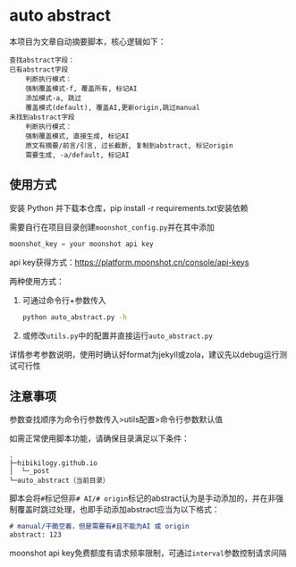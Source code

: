 # auto abstract
本项目为文章自动摘要脚本，核心逻辑如下：
```
查找abstract字段：
已有abstract字段
    判断执行模式：
    强制覆盖模式-f, 覆盖所有, 标记AI
    添加模式-a, 跳过
    覆盖模式(default), 覆盖AI,更新origin,跳过manual
未找到abstract字段
    判断执行模式：
    强制覆盖模式, 直接生成, 标记AI
    原文有摘要/前言/引言, 过长截断, 复制到abstract, 标记origin
    需要生成, -a/default, 标记AI
```

## 使用方式
安装 Python 并下载本仓库，pip install -r requirements.txt安装依赖

需要自行在项目目录创建`moonshot_config.py`并在其中添加
```python 
moonshot_key = your moonshot api key
```
api key获得方式：https://platform.moonshot.cn/console/api-keys


两种使用方式：
1. 可通过命令行+参数传入
    ```bash
    python auto_abstract.py -h
    ```
2. 或修改`utils.py`中的配置并直接运行`auto_abstract.py`

详情参考参数说明，使用时确认好format为jekyll或zola，建议先以debug运行测试可行性

## 注意事项

参数查找顺序为命令行参数传入>utils配置>命令行参数默认值

如需正常使用脚本功能，请确保目录满足以下条件：
```
.
├─hibikilogy.github.io
│  └─_post
└─auto_abstract（当前目录）
```
脚本会将`#`标记但非`# AI/# origin`标记的abstract认为是手动添加的，并在非强制覆盖时跳过处理，也即手动添加abstract应当为以下格式：
```markdown
# manual/干脆空着，但是需要有#且不能为AI 或 origin
abstract: 123
```
moonshot api key免费额度有请求频率限制，可通过`interval`参数控制请求间隔